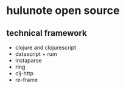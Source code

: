 # hulunote open source

## technical framework

* clojure and clojurescript
* datascript + rum
* instaparse
* ring
* clj-http
* re-frame

